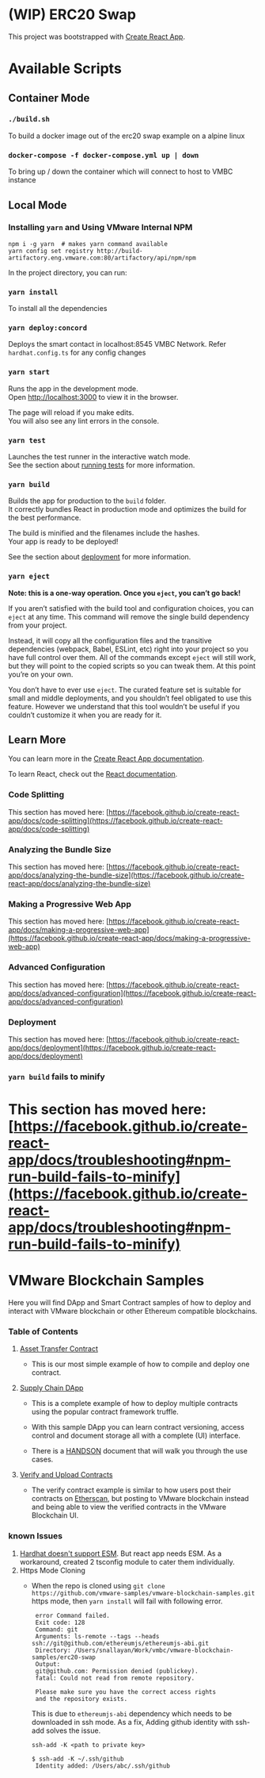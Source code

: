 # (WIP) ERC20 Swap

This project was bootstrapped with [Create React App](https://github.com/facebook/create-react-app).

# Available Scripts

## Container Mode

### `./build.sh`
  To build a docker image out of the erc20 swap example on a alpine linux

### `docker-compose -f docker-compose.yml up | down`
  To bring up / down the container which will connect to host to VMBC instance

## Local Mode

### Installing `yarn` and Using VMware Internal NPM
```
npm i -g yarn  # makes yarn command available
yarn config set registry http://build-artifactory.eng.vmware.com:80/artifactory/api/npm/npm
```

In the project directory, you can run:

### `yarn install`
To install all the dependencies

### `yarn deploy:concord`
Deploys the smart contact in localhost:8545 VMBC Network.
Refer `hardhat.config.ts` for any config changes

### `yarn start`

Runs the app in the development mode.\
Open [http://localhost:3000](http://localhost:3000) to view it in the browser.

The page will reload if you make edits.\
You will also see any lint errors in the console.

### `yarn test`

Launches the test runner in the interactive watch mode.\
See the section about [running tests](https://facebook.github.io/create-react-app/docs/running-tests) for more information.

### `yarn build`

Builds the app for production to the `build` folder.\
It correctly bundles React in production mode and optimizes the build for the best performance.

The build is minified and the filenames include the hashes.\
Your app is ready to be deployed!

See the section about [deployment](https://facebook.github.io/create-react-app/docs/deployment) for more information.

### `yarn eject`

**Note: this is a one-way operation. Once you `eject`, you can’t go back!**

If you aren’t satisfied with the build tool and configuration choices, you can `eject` at any time. This command will remove the single build dependency from your project.

Instead, it will copy all the configuration files and the transitive dependencies (webpack, Babel, ESLint, etc) right into your project so you have full control over them. All of the commands except `eject` will still work, but they will point to the copied scripts so you can tweak them. At this point you’re on your own.

You don’t have to ever use `eject`. The curated feature set is suitable for small and middle deployments, and you shouldn’t feel obligated to use this feature. However we understand that this tool wouldn’t be useful if you couldn’t customize it when you are ready for it.

## Learn More

You can learn more in the [Create React App documentation](https://facebook.github.io/create-react-app/docs/getting-started).

To learn React, check out the [React documentation](https://reactjs.org/).

### Code Splitting

This section has moved here: [https://facebook.github.io/create-react-app/docs/code-splitting](https://facebook.github.io/create-react-app/docs/code-splitting)

### Analyzing the Bundle Size

This section has moved here: [https://facebook.github.io/create-react-app/docs/analyzing-the-bundle-size](https://facebook.github.io/create-react-app/docs/analyzing-the-bundle-size)

### Making a Progressive Web App

This section has moved here: [https://facebook.github.io/create-react-app/docs/making-a-progressive-web-app](https://facebook.github.io/create-react-app/docs/making-a-progressive-web-app)

### Advanced Configuration

This section has moved here: [https://facebook.github.io/create-react-app/docs/advanced-configuration](https://facebook.github.io/create-react-app/docs/advanced-configuration)

### Deployment

This section has moved here: [https://facebook.github.io/create-react-app/docs/deployment](https://facebook.github.io/create-react-app/docs/deployment)

### `yarn build` fails to minify

This section has moved here: [https://facebook.github.io/create-react-app/docs/troubleshooting#npm-run-build-fails-to-minify](https://facebook.github.io/create-react-app/docs/troubleshooting#npm-run-build-fails-to-minify)
=======
<!--
Copyright 2019 VMware, all rights reserved.
This software is released under MIT license.
The full license information can be found in LICENSE in the root directory of this project.
 -->

# VMware Blockchain Samples

Here you will find DApp and Smart Contract samples of how to deploy and interact with VMware blockchain or other Ethereum compatible blockchains.

### Table of Contents

1. [Asset Transfer Contract](./asset-transfer)

   - This is our most simple example of how to compile and deploy one contract.

2. [Supply Chain DApp](./supply-chain)

   - This is a complete example of how to deploy multiple contracts using the popular contract framework truffle.

   - With this sample DApp you can learn contract versioning, access control and document storage all with a complete (UI) interface.

   - There is a [HANDSON](./suppl-chain/HANDSON.md) document that will walk you through the use cases.

3. [Verify and Upload Contracts](./supply-chain/verify)

   - The verify contract example is similar to how users post their contracts on [Etherscan](https://etherscan.io/verifyContract), but posting to VMware blockchain instead and being able to view the verified contracts in the VMware Blockchain UI.



### known Issues
  1. [Hardhat doesn't support ESM](https://github.com/nomiclabs/hardhat/issues/1808). But react app needs ESM. As a workaround, created 2 tsconfig module to cater them individually.
  2. Https Mode Cloning
     - When the repo is cloned using `git clone https://github.com/vmware-samples/vmware-blockchain-samples.git` https mode, then `yarn install` will fail with following error.
       ```shell
        error Command failed.
        Exit code: 128
        Command: git
        Arguments: ls-remote --tags --heads ssh://git@github.com/ethereumjs/ethereumjs-abi.git
        Directory: /Users/snallayan/Work/vmbc/vmware-blockchain-samples/erc20-swap
        Output:
        git@github.com: Permission denied (publickey).
        fatal: Could not read from remote repository.

        Please make sure you have the correct access rights
        and the repository exists.
       ```
       This is due to `ethereumjs-abi` dependency which needs to be downloaded in ssh mode.
       As a fix,  Adding github identity with ssh-add solves the issue.

       `ssh-add -K <path to private key>`
       ```
       $ ssh-add -K ~/.ssh/github
        Identity added: /Users/abc/.ssh/github
       ``` 